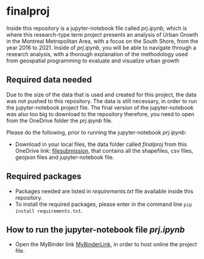 # finalproj
Inside this repository is a jupyter-notebook file called *prj.ipynb*, which is where this research-type term project presents an analysis of Urban Growth in the Montreal Metropolitan Area, with a focus on the South Shore, from the year 2016 to 2021. Inside of *prj.ipynb*, you will be able to navigate through a research analysis, with a thorough explanation of the methodology used from geospatial programming to evaluate and visualize urban growth

## Required data needed
Due to the size of the data that is used and created for this project, the data was not pushed to this repository. The data is still necessary, in order to run the jupyter-notebook project file. The final version of the jupyter-notebook was also too big to download to the repository therefore, you need to open from the OneDrive folder the *prj.ipynb* file.

Please do the following, prior to running the jupyter-notebook *prj.ipynb*:
- Download in your local files, the data folder called *finalproj* from this OneDrive link: [filesubmission](https://1drv.ms/f/s!AmhDz_-Fa8M2iLMa5_5RHeP8k0UHyw?e=JJAYkb), that contains all the shapefiles, csv files, geojson files and jupyter-notebook file.
## Required packages
- Packages needed are listed in *requirements.txt* file available inside this repository.
- To install the required packages, please enter in the command line `pip install requirements.txt`.

## How to run the jupyter-notebook file *prj.ipynb*
- Open the MyBinder link [MyBinderLink](ncjewncjkw), in order to host online the project file.

